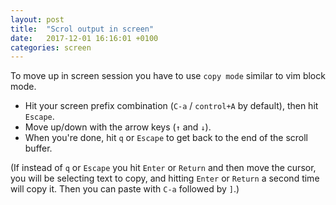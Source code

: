 ```yaml
---
layout: post
title:  "Scrol output in screen"
date:   2017-12-01 16:16:01 +0100
categories: screen
---
```


To move up in screen session you have to use `copy mode` similar to vim block mode.

* Hit your screen prefix combination (`C-a` / `control+A` by default), then hit `Escape`.
* Move up/down with the arrow keys (`↑` and `↓`).
* When you're done, hit `q` or `Escape` to get back to the end of the scroll buffer.

(If instead of `q` or `Escape` you hit `Enter` or `Return` and then move the cursor, you will be selecting text to copy, and hitting `Enter` or `Return` a second time will copy it. Then you can paste with `C-a` followed by `]`.)
